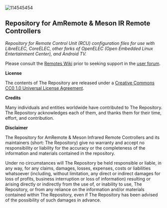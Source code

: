 ![114545454](https://user-images.githubusercontent.com/49594656/118380872-f8e8b480-b5aa-11eb-8a1f-2ead6e99fc40.jpg)
## Repository for AmRemote & Meson IR Remote Controllers

*Repository for Remote Control Unit (RCU) configuration files for use with LibreELEC, CoreELEC, other forks of OpenELEC (Open Embedded Linux Entertainment Center), and Android TV.*

Please consult the [Remotes Wiki](https://github.com/CoreELEC/remotes/wiki) prior to seeking support in the [user forum](https://discourse.coreelec.org/t/repository-for-amremote-meson-ir-remote-controllers/11023).

**License**

The contents of The Repository are released under a [Creative Commons CC0 1.0 Universal License Agreement](https://creativecommons.org/publicdomain/zero/1.0/legalcode).

**Credits**

Many individuals and entities worldwide have contributed to The Repository. The Repository acknowledges each of them, and thanks them for their time, effort, and contribution.

**Disclaimer**

The Repository for AmRemote & Meson Infrared Remote Controllers and its maintainers (short: The Repository) give no warranty and accept no responsibility or liability for the accuracy or the completeness of the information and materials contained in the repository.

Under no circumstances will The Repository be held responsible or liable, in any way, for any claims, damages, losses, expenses, costs or liabilities whatsoever (including, without limitation, any direct or indirect damages for loss of profits, business interruption or loss of information) resulting or arising directly or indirectly from the use of, or inability to use, The Repository, or from any reliance on the information and/or materials contained within The Repository, even if The Repository has been advised of the possibility of such damages in advance.
